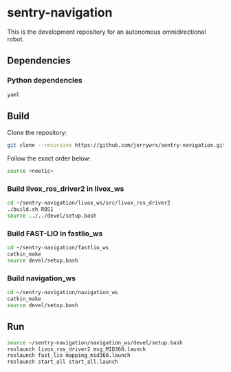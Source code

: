 # sentry-navigation

This is the development repository for an autonomous omnidirectional robot.

## Dependencies

### Python dependencies
```bash
yaml
```

## Build

Clone the repository:

```bash
git clone --recursive https://github.com/jerrywrx/sentry-navigation.git
```

Follow the exact order below:

```bash
source <noetic>
```

### Build livox_ros_driver2 in livox_ws

```bash
cd ~/sentry-navigation/livox_ws/src/livox_ros_driver2
./build.sh ROS1
source ../../devel/setup.bash
```

### Build FAST-LIO in fastlio_ws

```bash
cd ~/sentry-navigation/fastlio_ws
catkin_make
source devel/setup.bash
```

### Build navigation_ws

```bash
cd ~/sentry-navigation/navigation_ws
catkin_make
source devel/setup.bash
```

## Run

```bash
source ~/sentry-navigation/navigation_ws/devel/setup.bash
roslaunch livox_ros_driver2 msg_MID360.launch
roslaunch fast_lio mapping_mid360.launch
roslaunch start_all start_all.launch
```